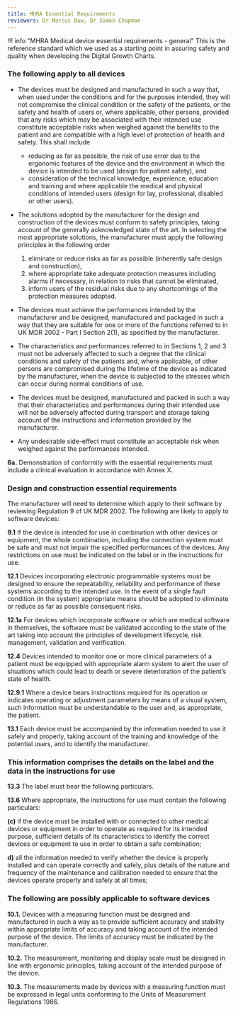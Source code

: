 ```yaml
---
title: MHRA Essential Requirements
reviewers: Dr Marcus Baw, Dr Simon Chapman
---
```


!!! info "MHRA Medical device essential requirements - general"
    This is the reference standard which we used as a starting point in assuring safety and quality when developing the Digital Growth Charts.

### The following apply to all devices

- The devices must be designed and manufactured in such a way that, when used under the conditions and for the purposes intended, they will not compromise the clinical condition or the safety of the patients, or the safety and health of users or, where applicable, other persons, provided that any risks which may be associated with their intended use constitute acceptable risks when weighed against the benefits to the patient and are compatible with a high level of protection of health and safety. This shall include
    - reducing as far as possible, the risk of use error due to the ergonomic features of the device and the environment in which the device is intended to be used (design for patient safety), and
    - consideration of the technical knowledge, experience, education and training and where applicable the medical and physical conditions of intended users (design for lay, professional, disabled or other users).

- The solutions adopted by the manufacturer for the design and construction of the devices must conform to safety principles, taking account of the generally acknowledged state of the art. In selecting the most appropriate solutions, the manufacturer must apply the following principles in the following order
    1. eliminate or reduce risks as far as possible (inherently safe design and construction),
    1. where appropriate take adequate protection measures including alarms if necessary, in relation to risks that cannot be eliminated,
    1. inform users of the residual risks due to any shortcomings of the protection measures adopted.


- The devices must achieve the performances intended by the manufacturer and be designed, manufactured and packaged in such a way that they are suitable for one or more of the functions referred to in UK MDR 2002 - Part I Section 2(1), as specified by the manufacturer.

- The characteristics and performances referred to in Sections 1, 2 and 3 must not be adversely affected to such a degree that the clinical conditions and safety of the patients and, where applicable, of other persons are compromised during the lifetime of the device as indicated by the manufacturer, when the device is subjected to the stresses which can occur during normal conditions of use.

- The devices must be designed, manufactured and packed in such a way that their characteristics and performances during their intended use will not be adversely affected during transport and storage taking account of the instructions and information provided by the manufacturer.

* Any undesirable side-effect must constitute an acceptable risk when weighed against the performances intended.

**6a.** Demonstration of conformity with the essential requirements must include a clinical evaluation in accordance with Annex X.

### Design and construction essential requirements

The manufacturer will need to determine which apply to their software by reviewing Regulation 9 of UK MDR 2002. The following are likely to apply to software devices:

**9.1** If the device is intended for use in combination with other devices or equipment, the whole combination, including the connection system must be safe and must not impair the specified performances of the devices. Any restrictions on use must be indicated on the label or in the instructions for use.

**12.1** Devices incorporating electronic programmable systems must be designed to ensure the repeatability, reliability and performance of these systems according to the intended use. In the event of a single fault condition (in the system) appropriate means should be adopted to eliminate or reduce as far as possible consequent risks.

**12.1a** For devices which incorporate software or which are medical software in themselves, the software must be validated according to the state of the art taking into account the principles of development lifecycle, risk management, validation and verification.

**12.4** Devices intended to monitor one or more clinical parameters of a patient must be equipped with appropriate alarm system to alert the user of situations which could lead to death or severe deterioration of the patient’s state of health.

**12.9.1** Where a device bears instructions required for its operation or indicates operating or adjustment parameters by means of a visual system, such information must be understandable to the user and, as appropriate, the patient.

**13.1** Each device must be accompanied by the information needed to use it safely and properly, taking account of the training and knowledge of the potential users, and to identify the manufacturer.

### This information comprises the details on the label and the data in the instructions for use

**13.3** The label must bear the following particulars.

**13.6** Where appropriate, the instructions for use must contain the following particulars:

**(c)** if the device must be installed with or connected to other medical devices or equipment in order to operate as required for its intended purpose, sufficient details of its characteristics to identify the correct devices or equipment to use in order to obtain a safe combination;

**d)** all the information needed to verify whether the device is properly installed and can operate correctly and safely, plus details of the nature and frequency of the maintenance and calibration needed to ensure that the devices operate properly and safely at all times;

### The following are possibly applicable to software devices

**10.1.** Devices with a measuring function must be designed and manufactured in such a way as to provide sufficient accuracy and stability within appropriate limits of accuracy and taking account of the intended purpose of the device. The limits of accuracy must be indicated by the manufacturer.

**10.2.** The measurement, monitoring and display scale must be designed in line with ergonomic principles, taking account of the intended purpose of the device.

**10.3.** The measurements made by devices with a measuring function must be expressed in legal units conforming to the Units of Measurement Regulations 1986.
